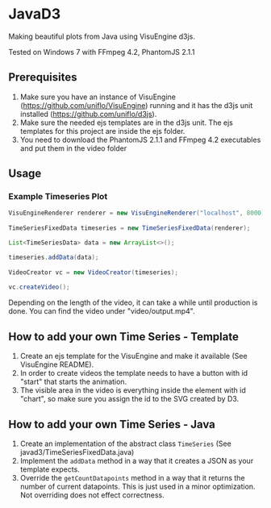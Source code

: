 # JavaD3
Making beautiful plots from Java using VisuEngine d3js.

Tested on Windows 7 with FFmpeg 4.2, PhantomJS 2.1.1

## Prerequisites

1. Make sure you have an instance of VisuEngine (https://github.com/uniflo/VisuEngine) running and it has the d3js unit installed (https://github.com/uniflo/d3js).
2. Make sure the needed ejs templates are in the d3js unit. The ejs templates for this project are inside the ejs folder.
3. You need to download the PhantomJS 2.1.1 and FFmpeg 4.2 executables and put them in the video folder

## Usage

### Example Timeseries Plot

```Java
VisuEngineRenderer renderer = new VisuEngineRenderer("localhost", 8000);
		
TimeSeriesFixedData timeseries = new TimeSeriesFixedData(renderer);

List<TimeSeriesData> data = new ArrayList<>();

timeseries.addData(data);
		
VideoCreator vc = new VideoCreator(timeseries);
		
vc.createVideo();
```

Depending on the length of the video, it can take a while until production is done.
You can find the video under "video/output.mp4".

## How to add your own Time Series - Template

1. Create an ejs template for the VisuEngine and make it available (See VisuEngine README).
2. In order to create videos the template needs to have a button with id "start" that starts the animation.
3. The visible area in the video is everything inside the element with id "chart", so make sure you assign the id to the SVG created by D3.

## How to add your own Time Series - Java

1. Create an implementation of the abstract class <code>TimeSeries</code> (See javad3/TimeSeriesFixedData.java)
2. Implement the <code>addData</code> method in a way that it creates a JSON as your template expects.
3. Override the <code>getCountDatapoints</code> method in a way that it returns the number of current datapoints. This is just used in a minor optimization. Not overriding does not effect correctness.
